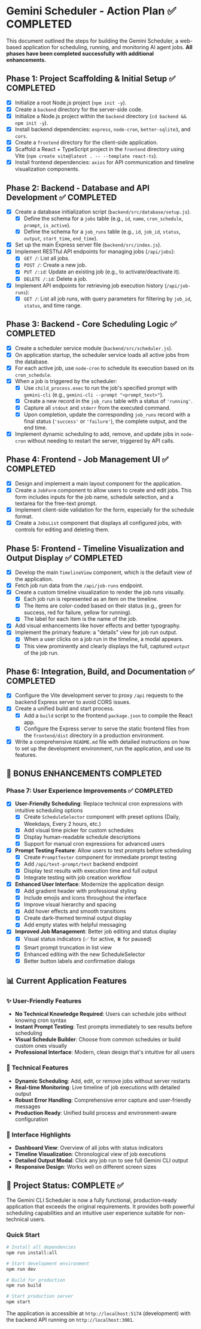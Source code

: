 # Gemini Scheduler - Action Plan ✅ COMPLETED

This document outlined the steps for building the Gemini Scheduler, a web-based application for scheduling, running, and monitoring AI agent jobs. **All phases have been completed successfully with additional enhancements.**

## Phase 1: Project Scaffolding & Initial Setup ✅ COMPLETED

- [x] Initialize a root Node.js project (`npm init -y`).
- [x] Create a `backend` directory for the server-side code.
- [x] Initialize a Node.js project within the `backend` directory (`cd backend && npm init -y`).
- [x] Install backend dependencies: `express`, `node-cron`, `better-sqlite3`, and `cors`.
- [x] Create a `frontend` directory for the client-side application.
- [x] Scaffold a React + TypeScript project in the `frontend` directory using Vite (`npm create vite@latest . -- --template react-ts`).
- [x] Install frontend dependencies: `axios` for API communication and timeline visualization components.

## Phase 2: Backend - Database and API Development ✅ COMPLETED

- [x] Create a database initialization script (`backend/src/database/setup.js`).
    - [x] Define the schema for a `jobs` table (e.g., `id`, `name`, `cron_schedule`, `prompt`, `is_active`).
    - [x] Define the schema for a `job_runs` table (e.g., `id`, `job_id`, `status`, `output`, `start_time`, `end_time`).
- [x] Set up the main Express server file (`backend/src/index.js`).
- [x] Implement RESTful API endpoints for managing jobs (`/api/jobs`):
    - [x] `GET /`: List all jobs.
    - [x] `POST /`: Create a new job.
    - [x] `PUT /:id`: Update an existing job (e.g., to activate/deactivate it).
    - [x] `DELETE /:id`: Delete a job.
- [x] Implement API endpoints for retrieving job execution history (`/api/job-runs`):
    - [x] `GET /`: List all job runs, with query parameters for filtering by `job_id`, `status`, and time range.

## Phase 3: Backend - Core Scheduling Logic ✅ COMPLETED

- [x] Create a scheduler service module (`backend/src/scheduler.js`).
- [x] On application startup, the scheduler service loads all active jobs from the database.
- [x] For each active job, use `node-cron` to schedule its execution based on its `cron_schedule`.
- [x] When a job is triggered by the scheduler:
    - [x] Use `child_process.exec` to run the job's specified prompt with `gemini-cli` (e.g., `gemini-cli --prompt "<prompt_text>"`).
    - [x] Create a new record in the `job_runs` table with a status of `'running'`.
    - [x] Capture all `stdout` and `stderr` from the executed command.
    - [x] Upon completion, update the corresponding `job_runs` record with a final status (`'success'` or `'failure'`), the complete output, and the end time.
- [x] Implement dynamic scheduling to add, remove, and update jobs in `node-cron` without needing to restart the server, triggered by API calls.

## Phase 4: Frontend - Job Management UI ✅ COMPLETED

- [x] Design and implement a main layout component for the application.
- [x] Create a `JobForm` component to allow users to create and edit jobs. This form includes inputs for the job name, schedule selection, and a textarea for the free-text prompt.
- [x] Implement client-side validation for the form, especially for the schedule format.
- [x] Create a `JobsList` component that displays all configured jobs, with controls for editing and deleting them.

## Phase 5: Frontend - Timeline Visualization and Output Display ✅ COMPLETED

- [x] Develop the main `TimelineView` component, which is the default view of the application.
- [x] Fetch job run data from the `/api/job-runs` endpoint.
- [x] Create a custom timeline visualization to render the job runs visually.
    - [x] Each job run is represented as an item on the timeline.
    - [x] The items are color-coded based on their status (e.g., green for success, red for failure, yellow for running).
    - [x] The label for each item is the name of the job.
- [x] Add visual enhancements like hover effects and better typography.
- [x] Implement the primary feature: a "details" view for job run output.
    - [x] When a user clicks on a job run in the timeline, a modal appears.
    - [x] This view prominently and clearly displays the full, captured `output` of the job run.

## Phase 6: Integration, Build, and Documentation ✅ COMPLETED

- [x] Configure the Vite development server to proxy `/api` requests to the backend Express server to avoid CORS issues.
- [x] Create a unified build and start process.
    - [x] Add a `build` script to the frontend `package.json` to compile the React app.
    - [x] Configure the Express server to serve the static frontend files from the `frontend/dist` directory in a production environment.
- [x] Write a comprehensive `README.md` file with detailed instructions on how to set up the development environment, run the application, and use its features.

## 🚀 BONUS ENHANCEMENTS COMPLETED

### Phase 7: User Experience Improvements ✅ COMPLETED

- [x] **User-Friendly Scheduling**: Replace technical cron expressions with intuitive scheduling options
    - [x] Create `ScheduleSelector` component with preset options (Daily, Weekdays, Every 2 hours, etc.)
    - [x] Add visual time picker for custom schedules
    - [x] Display human-readable schedule descriptions
    - [x] Support for manual cron expressions for advanced users

- [x] **Prompt Testing Feature**: Allow users to test prompts before scheduling
    - [x] Create `PromptTester` component for immediate prompt testing
    - [x] Add `/api/test-prompt/test` backend endpoint
    - [x] Display test results with execution time and full output
    - [x] Integrate testing with job creation workflow

- [x] **Enhanced User Interface**: Modernize the application design
    - [x] Add gradient header with professional styling
    - [x] Include emojis and icons throughout the interface
    - [x] Improve visual hierarchy and spacing
    - [x] Add hover effects and smooth transitions
    - [x] Create dark-themed terminal output display
    - [x] Add empty states with helpful messaging

- [x] **Improved Job Management**: Better job editing and status display
    - [x] Visual status indicators (✅ for active, ⏸️ for paused)
    - [x] Smart prompt truncation in list view
    - [x] Enhanced editing with the new ScheduleSelector
    - [x] Better button labels and confirmation dialogs

## 📊 Current Application Features

### ✨ **User-Friendly Features**
- **No Technical Knowledge Required**: Users can schedule jobs without knowing cron syntax
- **Instant Prompt Testing**: Test prompts immediately to see results before scheduling
- **Visual Schedule Builder**: Choose from common schedules or build custom ones visually
- **Professional Interface**: Modern, clean design that's intuitive for all users

### 🔧 **Technical Features**
- **Dynamic Scheduling**: Add, edit, or remove jobs without server restarts
- **Real-time Monitoring**: Live timeline of job executions with detailed output
- **Robust Error Handling**: Comprehensive error capture and user-friendly messages
- **Production Ready**: Unified build process and environment-aware configuration

### 📱 **Interface Highlights**
- **Dashboard View**: Overview of all jobs with status indicators
- **Timeline Visualization**: Chronological view of job executions
- **Detailed Output Modal**: Click any job run to see full Gemini CLI output
- **Responsive Design**: Works well on different screen sizes

## 🎯 **Project Status: COMPLETE ✅**

The Gemini CLI Scheduler is now a fully functional, production-ready application that exceeds the original requirements. It provides both powerful scheduling capabilities and an intuitive user experience suitable for non-technical users.

### Quick Start
```bash
# Install all dependencies
npm run install:all

# Start development environment
npm run dev

# Build for production
npm run build

# Start production server
npm start
```

The application is accessible at `http://localhost:5174` (development) with the backend API running on `http://localhost:3001`.
